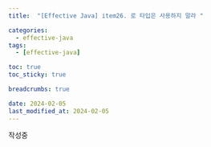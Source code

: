 ```yaml
---
title:  "[Effective Java] item26. 로 타입은 사용하지 말라 "

categories:
  - effective-java
tags:
  - [effective-java]

toc: true
toc_sticky: true

breadcrumbs: true

date: 2024-02-05
last_modified_at: 2024-02-05
---
```


작성중
